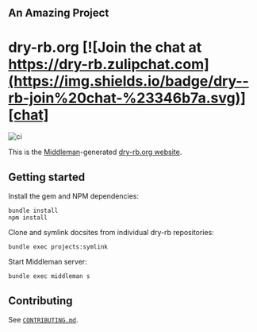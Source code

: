[chat]: https://dry-rb.zulipchat.com
## An Amazing Project
# dry-rb.org [![Join the chat at https://dry-rb.zulipchat.com](https://img.shields.io/badge/dry--rb-join%20chat-%23346b7a.svg)][chat]

![ci](https://github.com/dry-rb/dry-rb.org/workflows/ci/badge.svg)

This is the [Middleman](https://middlemanapp.com)-generated [dry-rb.org website](http://dry-rb.org/).

## Getting started

Install the gem and NPM dependencies:

```
bundle install
npm install
```

Clone and symlink docsites from individual dry-rb repositories:

```
bundle exec projects:symlink
```

Start Middleman server:

```
bundle exec middleman s
```

## Contributing

See [`CONTRIBUTING.md`](CONTRIBUTING.md).
